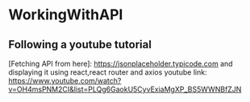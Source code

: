 # WorkingWithAPI
## Following a youtube tutorial
[Fetching API from here]: https://jsonplaceholder.typicode.com and displaying it using react,react router and axios
youtube link: https://www.youtube.com/watch?v=OH4msPNM2CI&list=PLQg6GaokU5CyvExiaMgXP_BS5WWNBfZJN
